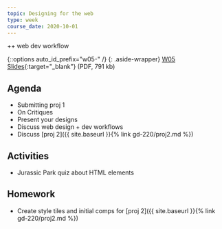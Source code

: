 ```yaml
---
topic: Designing for the web
type: week
course_date: 2020-10-01
---
```


++ web dev workflow

{::options auto_id_prefix="w05-" /}
{: .aside-wrapper}
<span class="highlighter">
[W05 Slides](files/w05.min.pdf){:target="_blank"} (PDF, 791 kb)
</span>

## Agenda
- Submitting proj 1
- On Critiques
- Present your designs
- Discuss web design + dev workflows
- Discuss [proj 2]({{ site.baseurl }}{% link gd-220/proj2.md %})

## Activities
- Jurassic Park quiz about HTML elements

## Homework
- Create style tiles and initial comps for [proj 2]({{ site.baseurl }}{% link gd-220/proj2.md %})
